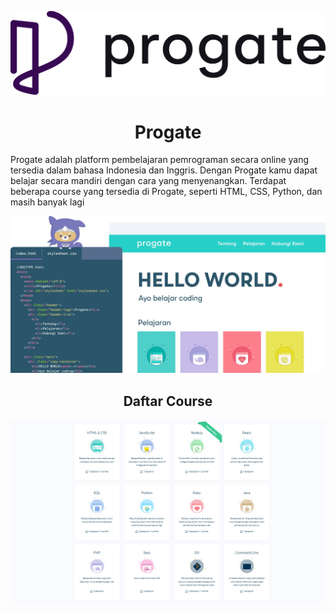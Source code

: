 <p align="center">
  <a href='https://progate.com/'><img src="README/progate.png"></a>
</p>

<h1 align="center">Progate</h1>

<p>Progate adalah platform pembelajaran pemrograman secara online yang tersedia dalam bahasa Indonesia dan Inggris. Dengan Progate kamu dapat belajar secara mandiri dengan cara yang menyenangkan. Terdapat beberapa course yang tersedia di Progate, seperti HTML, CSS, Python, dan masih banyak lagi</p>

![Hal](README/Hello.webp)

<h2 align="center">Daftar Course</h2>
<img src='README/course.png' align="center"/>

